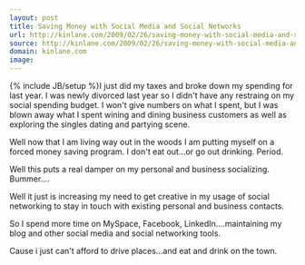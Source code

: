 ```yaml
---
layout: post
title: Saving Money with Social Media and Social Networks
url: http://kinlane.com/2009/02/26/saving-money-with-social-media-and-social-networks/
source: http://kinlane.com/2009/02/26/saving-money-with-social-media-and-social-networks/
domain: kinlane.com
image: 
---
```

{% include JB/setup %}I just did my taxes and broke down my spending for last year. I was newly divorced last year so I didn't have any restraing on my social spending budget. I won't give numbers on what I spent, but I was blown away what I spent wining and dining business customers as well as exploring the singles dating and partying scene.<p></p>
Well now that I am living way out in the woods I am putting myself on a forced money saving program. I don't eat out...or go out drinking. Period.<p></p>
Well this puts a real damper on my personal and business socializing. Bummer....<p></p>
Well it just is increasing my need to get creative in my usage of social networking to stay in touch with existing personal and business contacts.<p></p>
So I spend more time on MySpace, Facebook, LinkedIn....maintaining my blog and other social media and social networking tools.<p></p>
Cause i just can't afford to drive places...and eat and drink on the town.